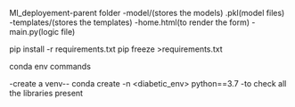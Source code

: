 Ml_deployement-parent folder
    -model/(stores the models)
        .pkl(model files)
    -templates/(stores the templates)
        -home.html(to render the form)
    -main.py(logic file)

pip install -r requirements.txt
pip freeze >requirements.txt

conda env commands

-create  a venv-- conda create -n <diabetic_env> python==3.7
-to check all the libraries present 